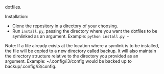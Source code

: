 dotfiles.

Installation:
* Clone the repository in a directory of your choosing.
* Run `install.py`, passing the directory where you want the dotfiles to be symlinked as an argument. Example: `python install.py ~`

Note: If a file already exists at the location where a symlink is to be installed, the file will be copied to a new directory called backup. It will also maintain the directory structure relative to the directory you provided as an argument. Example: ~/.config/i3/config would be backed up to backup/.config/i3/config.
